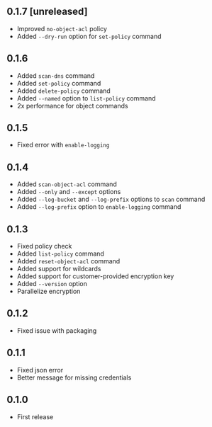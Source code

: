 ## 0.1.7 [unreleased]

- Improved `no-object-acl` policy
- Added `--dry-run` option for `set-policy` command

## 0.1.6

- Added `scan-dns` command
- Added `set-policy` command
- Added `delete-policy` command
- Added `--named` option to `list-policy` command
- 2x performance for object commands

## 0.1.5

- Fixed error with `enable-logging`

## 0.1.4

- Added `scan-object-acl` command
- Added `--only` and `--except` options
- Added `--log-bucket` and `--log-prefix` options to `scan` command
- Added `--log-prefix` option to `enable-logging` command

## 0.1.3

- Fixed policy check
- Added `list-policy` command
- Added `reset-object-acl` command
- Added support for wildcards
- Added support for customer-provided encryption key
- Added `--version` option
- Parallelize encryption

## 0.1.2

- Fixed issue with packaging

## 0.1.1

- Fixed json error
- Better message for missing credentials

## 0.1.0

- First release
